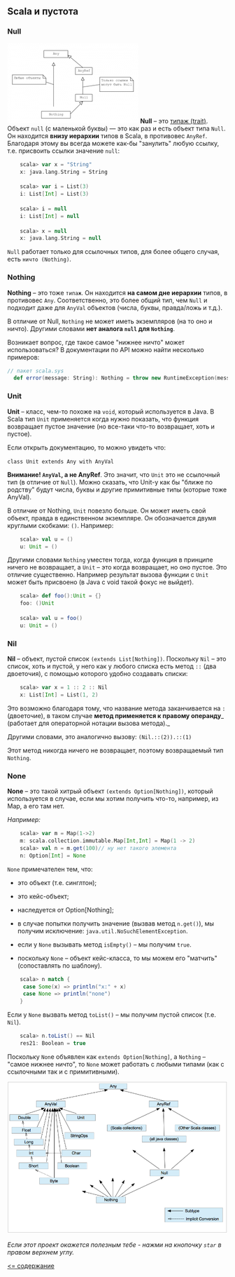 ## Scala и пустота

### Null

![alt text](https://github.com/steklopod/Functions/blob/master/src/main/resources/images/n.png?raw=true "nothing")
**Null** – это [типаж (trait)](https://github.com/steklopod/Functions/blob/master/src/main/resources/traits.md). Объект `null` (с маленькой буквы) — это как раз и есть объект типа `Null`. 
Он находится **внизу иерархии** типов в Scala, в противовес `AnyRef`.
Благодаря этому вы всегда можете как-бы "занулить" любую ссылку, т.е. присвоить ссылки значение `null`:

<!-- code -->
```scala
    scala> var x = "String"
    x: java.lang.String = String
    
    scala> var i = List(3)
    i: List[Int] = List(3)
    
    scala> i = null
    i: List[Int] = null
    
    scala> x = null
    x: java.lang.String = null
```

`Null` работает только для ссылочных типов, для более общего случая, есть `ничто (Nothing)`.

### Nothing

**Nothing** – это тоже `типаж`. Он находится **на самом дне иерархии** типов, в противовес `Any`. Соответственно, 
это более общий тип, чем `Null` и подходит даже для `AnyVal` объектов (числа, буквы, правда/ложь и т.д.).

В отличие от Null, `Nothing` не может иметь экземпляров (на то оно и ничто). Другими словами **нет аналога `null` для `Nothing`**.

Возникает вопрос, где такое самое "нижнее ничто" может использоваться?
В документации по API можно найти несколько примеров:

<!-- code -->
```scala
// пакет scala.sys
  def error(message: String): Nothing = throw new RuntimeException(message)
```

### Unit

**Unit** – класс, чем-то похоже на `void`, который используется в Java. В Scala тип `Unit` применяется когда нужно показать,
 что функция возвращает пустое значение (но все-таки что-то возвращает, хоть и пустое).

Если открыть документацию, то можно увидеть что:

`class Unit extends Any with AnyVal`

**Внимание! `AnyVal`, а не AnyRef**. Это значит, что `Unit` это не ссылочный тип (в отличие от `Null`). 
Можно сказать, что Unit-у как бы "ближе по родству" будут числа, буквы и другие примитивные типы (которые тоже AnyVal).

В отличие от Nothing, `Unit` повезло больше. Он может иметь свой объект, правда в единственном экземпляре. 
Он обозначается двумя круглыми скобками: `()`. Например:

<!-- code -->
```scala
    scala> val u = ()
    u: Unit = ()
```
Другими словами `Nothing` уместен тогда, когда функция в принципе ничего не возвращает, а `Unit` – это когда возвращает, но оно пустое.
Это отличие существенно. Например результат вызова функции с `Unit` может быть присвоено (в Java с void такой фокус не выйдет).

<!-- code -->
```scala
    scala> def foo():Unit = {}
    foo: ()Unit
    
    scala> val u = foo()
    u: Unit = ()
```

### Nil

**Nil** – объект, пустой список `(extends List[Nothing])`.
Поскольку `Nil` – это список, хоть и пустой, у него как у любого списка есть метод `::` (два двоеточия), с помощью 
которого удобно создавать списки:

<!-- code -->
```scala
    scala> var x = 1 :: 2 :: Nil
    x: List[Int] = List(1, 2)
```
Это возможно благодаря тому, что название метода заканчивается на `:` (двоеточие), в таком случае **метод применяется к 
правому операнду**_ (работает для операторной нотации вызова метода)._

Другими словами, это аналогично вызову: `(Nil.::(2)).::(1)`

Этот метод никогда ничего не возвращает, поэтому возвращаемый тип `Nothing`.

### None

**None** – это такой хитрый объект `(extends Option[Nothing])`, который используется в случае, если мы хотим получить 
что-то, например, из Map, а его там нет.

_Например:_

<!-- code -->
```scala
    scala> var m = Map(1->2)
    m: scala.collection.immutable.Map[Int,Int] = Map(1 -> 2)
    scala> val n = m.get(100)// ну нет такого элемента
    n: Option[Int] = None
```
`None` примечателен тем, что:

* это объект (т.е. синглтон);

* это кейс-объект;

* наследуется от Option[Nothing];

* в случае попытки получить значение (вызвав метод `n.get()`), мы получим исключение: `java.util.NoSuchElementException`.

* если у `None` вызывать метод `isEmpty()` – мы получим `true`.

* поскольку `None` – объект кейс-класса, то мы можем его "матчить" (сопоставлять по шаблону).

<!-- code -->
```scala
    scala> n match { 
     case Some(x) => println("x:" + x) 
     case None => println("none") 
    }
```
Если у `None` вызвать метод `toList()` – мы получим пустой список (т.е. `Nil`).

<!-- code -->
```scala
    scala> n.toList() == Nil
    res21: Boolean = true
```
Поскольку `Non`e объявлен как `extends Option[Nothing]`, а `Nothing` – "самое нижнее ничто", то `None` может работать 
с любыми типами (как с ссылочными так и с примитивными).

![alt text](https://github.com/steklopod/Functions/blob/master/src/main/resources/images/classes_ier.png "scala_classes")

_Если этот проект окажется полезным тебе - нажми на кнопочку `star` в правом верхнем углу._

[<= содержание](https://github.com/steklopod/Functions/blob/master/readme.md)
